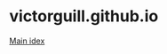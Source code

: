 # victorguill.github.io
[Main idex]([https://pages.github.com/](https://victorguill.github.io/WebAppEnBlanc/index.html))
